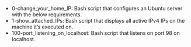 * 0-change_your_home_IP: Bash script that configures an Ubuntu server with the below requirements.
* 1-show_attached_IPs: Bash script that displays all active IPv4 IPs on the machine it’s executed on.
* 100-port_listening_on_localhost: Bash script that listens on port 98 on localhost.